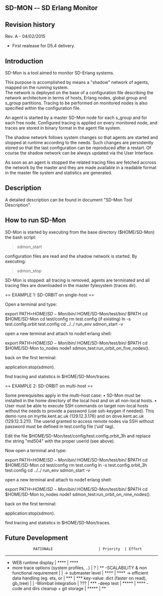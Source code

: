 SD-MON -- SD Erlang Monitor
---------------------------

Revision history
----------------
Rev. A - 04/02/2015
- First realease for D5.4 delivery.


Introduction 
------------
SD-Mon is a tool aimed to monitor SD-Erlang systems.

This purpose is accomplished by means a "shadow" network
of agents, mapped on the running system.  
The network is deployed on the base of a configuration file describing 
the network architecture in terms of hosts, Erlang nodes, global group 
and s_group partitions. Tracing to be performed on monitored nodes is 
also specified within the configuration file. 

An agent is started by a master SD-Mon node for each s_group and for 
each free node. Configured tracing is applied on every monitored node, 
and traces are stored in binary format in the agent file system. 

The shadow network follows system changes so that agents are started
and stopped at runtime according to the needs. Such changes are 
persistently stored so that the last configuration can be reproduced
after a restart. Of course the shadow network can be always updated
via the User Interface.

As soon as an agent is stopped the related tracing files are fetched 
accross the network by the master and they are made available in a 
readable format in the master file system and statistics are generated.

Description
------------
A detailed description can be found in document
"SD-Mon Tool Description".


How to run SD-Mon
-----------------
SD-Mon is started by executing from the base directory ($HOME/SD-Mon) the
bash script:

> sdmon_start

configuration files are read and the shadow network is started.
By executing:

> sdmon_stop

SD-Mon is stopped: all tracing is removed, agents are terminated and
all tracing files are downloaded in the master fylesystem (traces dir).

== EXAMPLE 1: SD-ORBIT on single-host ==

Open a terminal and type:

export PATH=$HOME/SD-Mon/bin/:$HOME/SD-Mon/test/bin/:$PATH
cd $HOME/SD-Mon
cd test/config
rm test.config (if existing)
ln -s test.config.orbit test.config
cd ../../
run_env
sdmon_start -v

open a new terminal and attach to node1 erlang shell:

export PATH=$HOME/SD-Mon/bin/:$HOME/SD-Mon/test/bin/:$PATH
cd $HOME/SD-Mon
to_nodes node1
sdmon_test:run_orbit_on_five_nodes().

back on the first terminal:

application:stop(sdmon).

find tracing and statistics in $HOME/SD-Mon/traces.


== EXAMPLE 2: SD-ORBIT on multi-host ==

Some prerequisites apply in the multi-host case:
•	SD-Mon must be installed in the home directory of the local host 
	and on all non-local hosts.
•	User must be able to execute SSH commands on target non-local hosts
	without the needs to provide a password (use ssh-keygen if needed).
	This demo runs on myrtle.kent.ac.uk (129.12.3.176) and on
	dove.kent.ac.uk (129.12.3.211).
	The userid granted to access remote nodes via SSH without password 
	must be defined in test.config file (‘uid’ tag).

Edit the file $HOME/SD-Mon/test/config/test.config.orbit_3h 
and replace the string "md504" with the proper userid (see above).

Now open a terminal and type:

export PATH=$HOME/SD-Mon/bin/:$HOME/SD-Mon/test/bin/:$PATH
cd $HOME/SD-Mon
cd test/config
rm test.config
ln -s test.config.orbit_3h test.config
cd ../../
run_env
sdmon_start -v

open a new terminal and attach to node1 erlang shell:

export PATH=$HOME/SD-Mon/bin/:$HOME/SD-Mon/test/bin/:$PATH
cd $HOME/SD-Mon
to_nodes node1
sdmon_test:run_orbit_on_nine_nodes().

back on the first terminal:

application:stop(sdmon).

find tracing and statistics in $HOME/SD-Mon/traces.



Future Development 
------------------

                 RATIONALE                     | Priority  | Effort
----------------------------------------------------------------------
- WEB runtime display                          |  ****     |   ****
- more trace options (system profiles, ..)     |  ?        |   **
-SCALABILITY & non functional requirement      |           |
 -> submaster level                            |  ****     |   ****
 -> efficient data handling (eg. ets, or       |  ***      |   ***
    key-value: dict (faster on read), gb_tree) |           |
-Wombat integration                            |   ???     |   ***
-deep test                                     |  *****    |   ****
-code and dirs cleanup + git storage           |  *****    |   **



